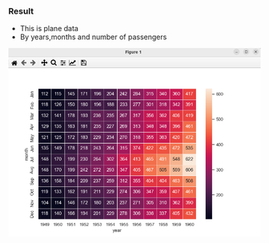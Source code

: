 ### Result
* This is plane data
* By years,months and number of passengers
<img src="seaborn-heatmap.png"/>